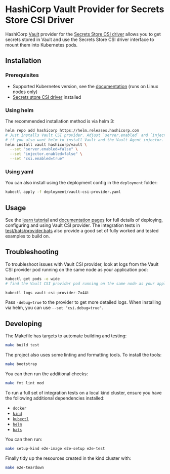 # HashiCorp Vault Provider for Secrets Store CSI Driver

HashiCorp [Vault](https://vaultproject.io) provider for the [Secrets Store CSI driver](https://github.com/kubernetes-sigs/secrets-store-csi-driver) allows you to get secrets stored in
Vault and use the Secrets Store CSI driver interface to mount them into Kubernetes pods.

## Installation

### Prerequisites

* Supported Kubernetes version, see the [documentation](https://developer.hashicorp.com/vault/docs/platform/k8s/csi#supported-kubernetes-versions) (runs on Linux nodes only)
* [Secrets store CSI driver](https://secrets-store-csi-driver.sigs.k8s.io/getting-started/installation.html) installed

### Using helm

The recommended installation method is via helm 3:

```bash
helm repo add hashicorp https://helm.releases.hashicorp.com
# Just installs Vault CSI provider. Adjust `server.enabled` and `injector.enabled`
# if you also want helm to install Vault and the Vault Agent injector.
helm install vault hashicorp/vault \
  --set "server.enabled=false" \
  --set "injector.enabled=false" \
  --set "csi.enabled=true"
```

### Using yaml

You can also install using the deployment config in the `deployment` folder:

```bash
kubectl apply -f deployment/vault-csi-provider.yaml
```

## Usage

See the [learn tutorial](https://learn.hashicorp.com/tutorials/vault/kubernetes-secret-store-driver)
and [documentation pages](https://www.vaultproject.io/docs/platform/k8s/csi) for
full details of deploying, configuring and using Vault CSI provider. The
integration tests in [test/bats/provider.bats](./test/bats/provider.bats) also
provide a good set of fully worked and tested examples to build on.

## Troubleshooting

To troubleshoot issues with Vault CSI provider, look at logs from the Vault CSI
provider pod running on the same node as your application pod:

  ```bash
  kubectl get pods -o wide
  # find the Vault CSI provider pod running on the same node as your application pod

  kubectl logs vault-csi-provider-7x44t
  ```

Pass `-debug=true` to the provider to get more detailed logs. When installing
via helm, you can use `--set "csi.debug=true"`.

## Developing

The Makefile has targets to automate building and testing:

```bash
make build test
```

The project also uses some linting and formatting tools. To install the tools:

```bash
make bootstrap
```

You can then run the additional checks:

```bash
make fmt lint mod
```

To run a full set of integration tests on a local kind cluster, ensure you have
the following additional dependencies installed:

* `docker`
* [`kind`](https://github.com/kubernetes-sigs/kind)
* [`kubectl`](https://kubernetes.io/docs/tasks/tools/)
* [`helm`](https://helm.sh/docs/intro/install/)
* [`bats`](https://bats-core.readthedocs.io/en/stable/installation.html)

You can then run:

```bash
make setup-kind e2e-image e2e-setup e2e-test
```

Finally tidy up the resources created in the kind cluster with:

```bash
make e2e-teardown
```
